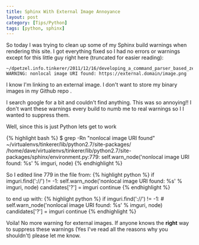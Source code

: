 ```yaml
---
title: Sphinx With External Image Annoyance
layout: post
category: [Tips/Python]
tags: [python, sphinx]
---
```


So today I was trying to clean up some of my Sphinx build warnings when
rendering this site. I got everything fixed so I had no errors or
warnings except for this little guy right here (truncated for easier
reading):

    ~/dpetzel.info.tinkerer/2011/12/16/developing_a_command_parser_based_zenpack.rst:328: WARNING: nonlocal image URI found: https://external.domain/image.png

I know I'm linking to an external image. I don't want to store my binary
images in my Github repo .

I search google for a bit and couldn't find anything. This was so
annoying!! I don't want these warnings every build to numb me to real
warnings so I I wanted to suppress them.

Well, since this is just Python lets get to work

{% highlight bash %}
$ grep -Rn "nonlocal image URI found" ~/virtualenvs/tinkerer/lib/python2.7/site-packages/
/home/dave/virtualenvs/tinkerer/lib/python2.7/site-packages/sphinx/environment.py:779:                self.warn_node('nonlocal image URI found: %s' % imguri, node)
{% endhighlight %}

So I edited line 779 in the file from:
{% highlight python %}
	if imguri.find('://') != -1:
 		self.warn_node('nonlocal image URI found: %s' % imguri, node)
 		candidates['?'] = imguri
 		continue
{% endhighlight %}

to end up with:
{% highlight python %}
	if imguri.find('://') != -1:
 		# self.warn_node('nonlocal image URI found: %s' % imguri, node)
 		candidates['?'] = imguri
 		continue
{% endhighlight %}

Voila! No more warning for external images. If anyone knows the
**right** way to suppress these warnings (Yes I've read all the reasons
why you shouldn't) please let me know.
